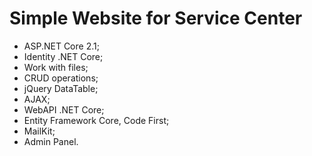 # Simple Website for Service Center

* ASP.NET Core 2.1;
* Identity .NET Core;
* Work with files;
* CRUD operations;
* jQuery DataTable;
* AJAX;
* WebAPI .NET Core;
* Entity Framework Core, Code First;
* MailKit;
* Admin Panel.
